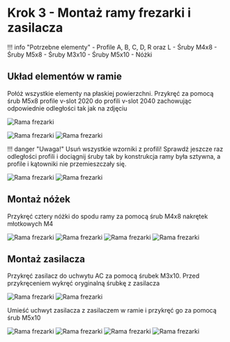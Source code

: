 # Krok 3 - Montaż ramy frezarki i zasilacza

!!! info "Potrzebne elementy"
    - Profile A, B, C, D, R oraz L
    - Śruby M4x8
    - Śruby M5x8
    - Śruby M3x10
    - Śruby M5x10
    - Nóżki

## Układ elementów w ramie
Połóż wszystkie elementy na płaskiej powierzchni. Przykręć za pomocą śrub M5x8 profile v-slot 2020 do profili v-slot 2040 zachowując odpowiednie odległości tak jak na zdjęciu

![Rama frezarki](resources/step3.1.webp)

![Rama frezarki](resources/step3.2.webp)
![Rama frezarki](resources/step3.3.webp)

!!! danger "Uwaga!"
    Usuń wszystkie wzorniki z profili! Sprawdź jeszcze raz odległości profili i dociągnij śruby tak by konstrukcja ramy była sztywna, a profile i kątowniki nie przemieszczały się.

![Rama frezarki](resources/step3.4.webp)
![Rama frezarki](resources/step3.5.webp)

## Montaż nóżek
Przykręć cztery nóżki do spodu ramy za pomocą śrub M4x8 nakrętek młotkowych M4

![Rama frezarki](resources/step3.6.webp)
![Rama frezarki](resources/step3.7.webp)
![Rama frezarki](resources/step3.8.webp)
![Rama frezarki](resources/step3.9.webp)

## Montaż zasilacza
Przykręć zasilacz do uchwytu AC za pomocą śrubek M3x10. Przed przykręceniem wykręć oryginalną śrubkę z zasilacza

![Rama frezarki](resources/step3.10.webp)
![Rama frezarki](resources/step3.11.webp)

Umieść uchwyt zasilacza z zasilaczem w ramie i przykręć go za pomocą śrub M5x10

![Rama frezarki](resources/step3.12.webp)
![Rama frezarki](resources/step3.13.webp)
![Rama frezarki](resources/step3.14.webp)
![Rama frezarki](resources/step3.15.webp)